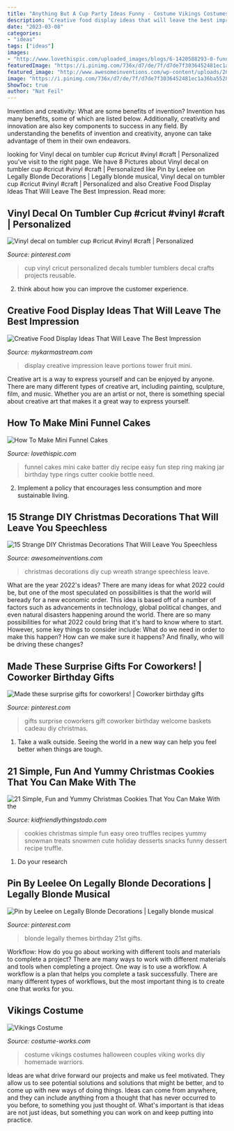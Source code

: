 ```yaml
---
title: "Anything But A Cup Party Ideas Funny - Costume Vikings Costumes Halloween Couples Viking Works Diy Homemade Warriors"
description: "Creative food display ideas that will leave the best impression"
date: "2023-03-08"
categories:
- "ideas"
tags: ["ideas"]
images:
- "http://www.lovethispic.com/uploaded_images/blogs/6-1420588293-0-funnel_cake_series.jpg"
featuredImage: "https://i.pinimg.com/736x/d7/de/7f/d7de7f3036452481ec1a36ba552885ca.jpg"
featured_image: "http://www.awesomeinventions.com/wp-content/uploads/2014/12/red-disposable-cup-wreath.jpg"
image: "https://i.pinimg.com/736x/d7/de/7f/d7de7f3036452481ec1a36ba552885ca.jpg"
ShowToc: true
author: "Nat Feil"
---
```



Invention and creativity: What are some benefits of invention?
Invention has many benefits, some of which are listed below. Additionally, creativity and innovation are also key components to success in any field. By understanding the benefits of invention and creativity, anyone can take advantage of them in their own endeavors.

	

		
looking for Vinyl decal on tumbler cup #cricut #vinyl #craft | Personalized you've visit to the right page. We have 8 Pictures about Vinyl decal on tumbler cup #cricut #vinyl #craft | Personalized like Pin by Leelee on Legally Blonde Decorations | Legally blonde musical, Vinyl decal on tumbler cup #cricut #vinyl #craft | Personalized and also Creative Food Display Ideas That Will Leave The Best Impression. Read more:
		
    
## Vinyl Decal On Tumbler Cup #cricut #vinyl #craft | Personalized

<img loading=lazy src="https://i.pinimg.com/736x/23/a8/f6/23a8f678fa65cb85ac3044af88452167.jpg" onerror="this.onerror=null;this.src='https://tse4.mm.bing.net/th?id=OIP.HfuaXQn76u7jgausTG6BVgHaNK&amp;pid=15.1';" alt="Vinyl decal on tumbler cup #cricut #vinyl #craft | Personalized">

_Source: pinterest.com_

>cup vinyl cricut personalized decals tumbler tumblers decal crafts projects reusable. 

	

2. think about how you can improve the customer experience.

    
## Creative Food Display Ideas That Will Leave The Best Impression

<img loading=lazy src="https://mykarmastream.com/wp-content/uploads/2017/05/food-display-ideas-10.jpg" onerror="this.onerror=null;this.src='https://tse1.mm.bing.net/th?id=OIP.-Xty1GuYSW2RJzsntdxx7QHaKA&amp;pid=15.1';" alt="Creative Food Display Ideas That Will Leave The Best Impression">

_Source: mykarmastream.com_

>display creative impression leave portions tower fruit mini. 

	

Creative art is a way to express yourself and can be enjoyed by anyone. There are many different types of creative art, including painting, sculpture, film, and music. Whether you are an artist or not, there is something special about creative art that makes it a great way to express yourself.

    
## How To Make Mini Funnel Cakes

<img loading=lazy src="http://www.lovethispic.com/uploaded_images/blogs/6-1420588293-0-funnel_cake_series.jpg" onerror="this.onerror=null;this.src='https://tse4.mm.bing.net/th?id=OIP.H2Ajf4KDk4KpnTas69MflgHaLQ&amp;pid=15.1';" alt="How To Make Mini Funnel Cakes">

_Source: lovethispic.com_

>funnel cakes mini cake batter diy recipe easy fun step ring making jar birthday type rings cutter cookie bottle need. 

	

2. Implement a policy that encourages less consumption and more sustainable living. 

    
## 15 Strange DIY Christmas Decorations That Will Leave You Speechless

<img loading=lazy src="http://www.awesomeinventions.com/wp-content/uploads/2014/12/red-disposable-cup-wreath.jpg" onerror="this.onerror=null;this.src='https://tse2.mm.bing.net/th?id=OIP.MUBqqCMrjxeIZEYd2UEfUwHaJ6&amp;pid=15.1';" alt="15 Strange DIY Christmas Decorations That Will Leave You Speechless">

_Source: awesomeinventions.com_

>christmas decorations diy cup wreath strange speechless leave. 

	

What are the year 2022's ideas?
There are many ideas for what 2022 could be, but one of the most speculated on possibilities is that the world will beready for a new economic order. This idea is based off of a number of factors such as advancements in technology, global political changes, and even natural disasters happening around the world. There are so many possibilities for what 2022 could bring that it's hard to know where to start. However, some key things to consider include: What do we need in order to make this happen? How can we make sure it happens? And finally, who will be driving these changes?

    
## Made These Surprise Gifts For Coworkers! | Coworker Birthday Gifts

<img loading=lazy src="https://i.pinimg.com/736x/d7/de/7f/d7de7f3036452481ec1a36ba552885ca.jpg" onerror="this.onerror=null;this.src='https://tse3.mm.bing.net/th?id=OIP._RWDRkbUWLhZpraWLFtVXAHaJ3&amp;pid=15.1';" alt="Made these surprise gifts for coworkers! | Coworker birthday gifts">

_Source: pinterest.com_

>gifts surprise coworkers gift coworker birthday welcome baskets cadeau diy christmas. 

	

1. Take a walk outside. Seeing the world in a new way can help you feel better when things are tough.

    
## 21 Simple, Fun And Yummy Christmas Cookies That You Can Make With The

<img loading=lazy src="http://i1.wp.com/kidfriendlythingstodo.com/wp-content/uploads/2016/11/cookies-1.jpg" onerror="this.onerror=null;this.src='https://tse2.mm.bing.net/th?id=OIP.rZWhng_dl2pHfea2l3AV-gHaKW&amp;pid=15.1';" alt="21 Simple, Fun and Yummy Christmas Cookies That You Can Make With the">

_Source: kidfriendlythingstodo.com_

>cookies christmas simple fun easy oreo truffles recipes yummy snowman treats snowmen cute holiday desserts snacks funny dessert recipe truffle. 

	

1. Do your research

    
## Pin By Leelee On Legally Blonde Decorations | Legally Blonde Musical

<img loading=lazy src="https://i.pinimg.com/originals/87/48/45/874845bf9410ff5442d2f8cdfc474142.png" onerror="this.onerror=null;this.src='https://tse3.mm.bing.net/th?id=OIP.X4ucHepr6evMGVF06CMLvQHaNL&amp;pid=15.1';" alt="Pin by Leelee on Legally Blonde Decorations | Legally blonde musical">

_Source: pinterest.com_

>blonde legally themes birthday 21st gifts. 

	

Workflow: How do you go about working with different tools and materials to complete a project?
There are many ways to work with different materials and tools when completing a project. One way is to use a workflow. A workflow is a plan that helps you complete a task successfully. There are many different types of workflows, but the most important thing is to create one that works for you.

    
## Vikings Costume

<img loading=lazy src="http://photos.costume-works.com/full/vikings.jpg" onerror="this.onerror=null;this.src='https://tse1.mm.bing.net/th?id=OIP.UvAy_t2rS7lIpsQv8hm35QHaK_&amp;pid=15.1';" alt="Vikings Costume">

_Source: costume-works.com_

>costume vikings costumes halloween couples viking works diy homemade warriors. 

	

Ideas are what drive forward our projects and make us feel motivated. They allow us to see potential solutions and solutions that might be better, and to come up with new ways of doing things. Ideas can come from anywhere, and they can include anything from a thought that has never occurred to you before, to something you just thought of. What's important is that ideas are not just ideas, but something you can work on and keep putting into practice.

